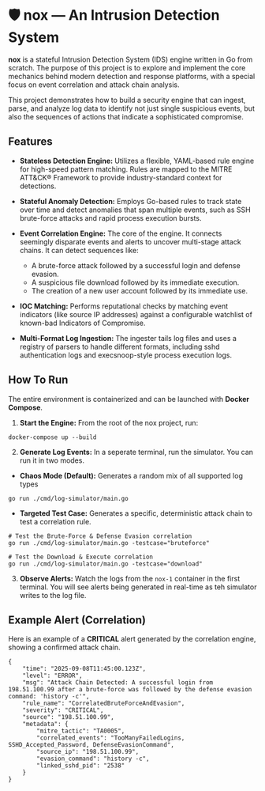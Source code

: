 # 🛡️ nox — An Intrusion Detection System

**nox** is a stateful Intrusion Detection System (IDS) engine written in Go from scratch. The purpose of this project is to explore and implement the core mechanics behind modern detection and response platforms, with a special focus on event correlation and attack chain analysis.

This project demonstrates how to build a security engine that can ingest, parse, and analyze log data to identify not just single suspicious events, but also the sequences of actions that indicate a sophisticated compromise.

## Features

- **Stateless Detection Engine:** Utilizes a flexible, YAML-based rule engine for high-speed pattern matching. Rules are mapped to the MITRE ATT&CK® Framework to provide industry-standard context for detections.

- **Stateful Anomaly Detection:** Employs Go-based rules to track state over time and detect anomalies that span multiple events, such as SSH brute-force attacks and rapid process execution bursts.

- **Event Correlation Engine:** The core of the engine. It connects seemingly disparate events and alerts to uncover multi-stage attack chains. It can detect sequences like:

  - A brute-force attack followed by a successful login and defense evasion.
  - A suspicious file download followed by its immediate execution.
  - The creation of a new user account followed by its immediate use.

- **IOC Matching:** Performs reputational checks by matching event indicators (like source IP addresses) against a configurable watchlist of known-bad Indicators of Compromise.
- **Multi-Format Log Ingestion:** The ingester tails log files and uses a registry of parsers to handle different formats, including sshd authentication logs and execsnoop-style process execution logs.

## How To Run

The entire environment is containerized and can be launched with **Docker Compose**.

1. **Start the Engine:** From the root of the nox project, run:

```
docker-compose up --build
```

2. **Generate Log Events:** In a seperate terminal, run the simulator. You can run it in two modes.

- **Chaos Mode (Default):** Generates a random mix of all supported log types

```
go run ./cmd/log-simulator/main.go
```

- **Targeted Test Case:** Generates a specific, deterministic attack chain to test a correlation rule.

```
# Test the Brute-Force & Defense Evasion correlation
go run ./cmd/log-simulator/main.go -testcase="bruteforce"

# Test the Download & Execute correlation
go run ./cmd/log-simulator/main.go -testcase="download"
```

3. **Observe Alerts:** Watch the logs from the `nox-1` container in the first terminal. You will see alerts being generated in real-time as teh simulator writes to the log file.

## Example Alert (Correlation)

Here is an example of a **CRITICAL** alert generated by the correlation engine, showing a confirmed attack chain.

```
{
    "time": "2025-09-08T11:45:00.123Z",
    "level": "ERROR",
    "msg": "Attack Chain Detected: A successful login from 198.51.100.99 after a brute-force was followed by the defense evasion command: 'history -c'",
    "rule_name": "CorrelatedBruteForceAndEvasion",
    "severity": "CRITICAL",
    "source": "198.51.100.99",
    "metadata": {
        "mitre_tactic": "TA0005",
        "correlated_events": "TooManyFailedLogins, SSHD_Accepted_Password, DefenseEvasionCommand",
        "source_ip": "198.51.100.99",
        "evasion_command": "history -c",
        "linked_sshd_pid": "2538"
    }
}
```
